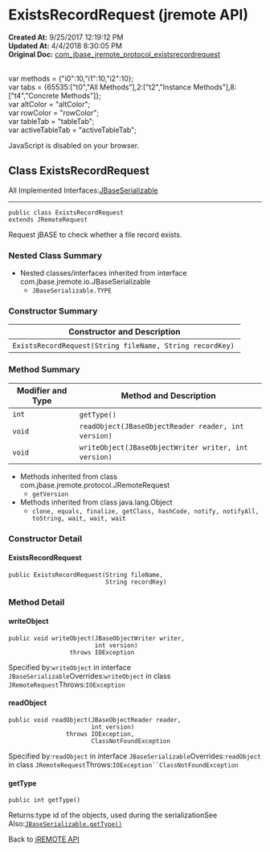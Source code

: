# ExistsRecordRequest (jremote API)

**Created At:** 9/25/2017 12:19:12 PM  
**Updated At:** 4/4/2018 8:30:05 PM  
**Original Doc:** [com_jbase_jremote_protocol_existsrecordrequest](https://docs.jbase.com/39270-protocol/com_jbase_jremote_protocol_existsrecordrequest)  

<!--<br>    try {<br>        if (location.href.indexOf('is-external=true') == -1) {<br>            parent.document.title="ExistsRecordRequest (jremote   API)";<br>        }<br>    }<br>    catch(err) {<br>    }<br>//--><br>var methods = {"i0":10,"i1":10,"i2":10};<br>var tabs = {65535:["t0","All Methods"],2:["t2","Instance Methods"],8:["t4","Concrete Methods"]};<br>var altColor = "altColor";<br>var rowColor = "rowColor";<br>var tableTab = "tableTab";<br>var activeTableTab = "activeTableTab";
JavaScript is disabled on your browser.



## Class ExistsRecordRequest

All Implemented Interfaces:[JBaseSerializable](/39250-io/com_jbase_jremote_io_jbaseserializable "interface in com.jbase.jremote.io")
* * *


```
public class ExistsRecordRequest
extends JRemoteRequest
```

Request jBASE to check whether a file record exists.

### Nested Class Summary

- Nested classes/interfaces inherited from interface com.jbase.jremote.io.JBaseSerializable
    - `JBaseSerializable.TYPE`






### Constructor Summary


| Constructor and Description<br> |
| --- |
| `ExistsRecordRequest(String fileName, String recordKey)` <br> |






### Method Summary


| Modifier and Type<br> | Method and Description<br> |
| --- | --- |
| `int`<br> | `getType()` <br> |
| `void`<br> | `readObject(JBaseObjectReader reader, int version)` <br> |
| `void`<br> | `writeObject(JBaseObjectWriter writer, int version)` <br> |


- Methods inherited from class com.jbase.jremote.protocol.JRemoteRequest
    - `getVersion`
- Methods inherited from class java.lang.Object
    - `clone, equals, finalize, getClass, hashCode, notify, notifyAll, toString, wait, wait, wait`

### Constructor Detail

#### ExistsRecordRequest

```
public ExistsRecordRequest(String fileName,
                           String recordKey)
```



### Method Detail

#### writeObject

```
public void writeObject(JBaseObjectWriter writer,
                        int version)
                 throws IOException
```
Specified by:`writeObject` in interface `JBaseSerializable`Overrides:`writeObject` in class `JRemoteRequest`Throws:`IOException`
#### readObject

```
public void readObject(JBaseObjectReader reader,
                       int version)
                throws IOException,
                       ClassNotFoundException
```
Specified by:`readObject` in interface `JBaseSerializable`Overrides:`readObject` in class `JRemoteRequest`Throws:`IOException``ClassNotFoundException`
#### getType

```
public int getType()
```
Returns:type id of the objects, used during the serializationSee Also:[`JBaseSerializable.getType()`](/39250-io/com_jbase_jremote_io_jbaseserializable#getType--)

Back to [jREMOTE API](com_jbase_jremote_package-summary)
